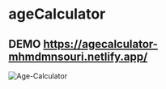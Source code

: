 # ageCalculator
## DEMO https://agecalculator-mhmdmnsouri.netlify.app/
![Age-Calculator](https://github.com/Mhmdmnsouri/ageCalculator/assets/97861491/1584eebe-4a1c-4153-a6e9-6d9fedddc084)
